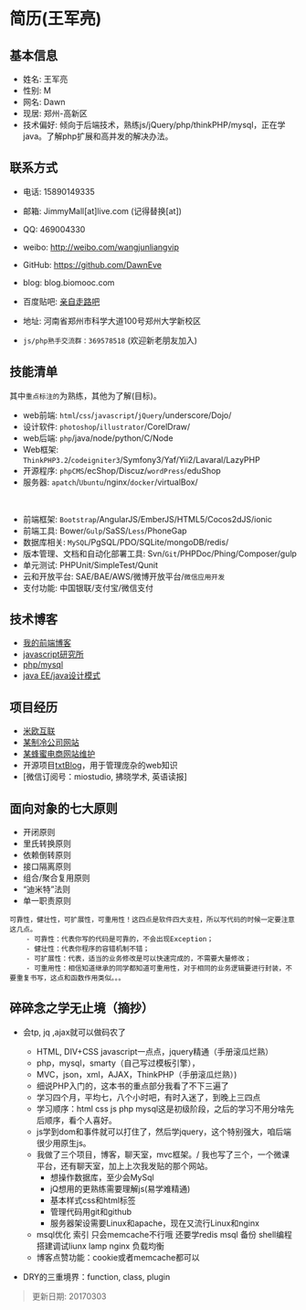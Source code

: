 # 简历(王军亮)

## 基本信息   

- 姓名: 王军亮  
- 性别: M  
- 网名: 	Dawn
- 现居: 	郑州-高新区
- 技术偏好:	倾向于后端技术，熟练js/jQuery/php/thinkPHP/mysql，正在学java。了解php扩展和高并发的解决办法。

## 联系方式  

- 电话: 15890149335  
- 邮箱:	JimmyMall[at]live.com (记得替换[at])
- QQ: 469004330  
- weibo: 	http://weibo.com/wangjunliangvip
- GitHub: https://github.com/DawnEve
- blog: 	blog.biomooc.com
- 百度贴吧: [亲自走路吧](http://tieba.baidu.com/f?kw=%C7%D7%D7%D4%D7%DF%C2%B7&fr=index)

- 地址: 河南省郑州市科学大道100号郑州大学新校区    
- `js/php熟手交流群：369578518` (欢迎新老朋友加入)




## 技能清单    

其中`重点标注的`为熟练，其他为了解(目标)。 

- web前端: `html`/`css`/`javascript`/`jQuery`/underscore/Dojo/   
- 设计软件: `photoshop`/`illustrator`/CorelDraw/
- web后端: `php`/java/node/python/C/Node  
- Web框架: `ThinkPHP3.2`/`codeigniter3`/Symfony3/Yaf/Yii2/Lavaral/LazyPHP
- 开源程序: `phpCMS`/ecShop/Discuz/`wordPress`/eduShop  
- 服务器: `apatch`/`Ubuntu`/nginx/`docker`/virtualBox/     
<br>

- 前端框架: `Bootstrap`/AngularJS/EmberJS/HTML5/Cocos2dJS/ionic  
- 前端工具: Bower/`Gulp`/SaSS/`Less`/PhoneGap  
- 数据库相关: `MySQL`/PgSQL/PDO/SQLite/mongoDB/redis/  
- 版本管理、文档和自动化部署工具: Svn/`Git`/PHPDoc/Phing/Composer/gulp  
- 单元测试: PHPUnit/SimpleTest/Qunit  
- 云和开放平台: SAE/BAE/AWS/微博开放平台/`微信应用开发`  
- 支付功能: 中国银联/支付宝/微信支付  


## 技术博客  

- [我的前端博客](http://poster469.blog.163.com/ "最早的PS到后来的JS,服务器设置")  
- [javascript研究所](http://miostudio.blog.163.com/ "javascript的地位空前高涨，值得独立研究")  
- [php/mysql](http://firecloudphp.blog.163.com/ "php和mysql是黄金搭档")  
- [java EE/java设计模式](http://zhengzhi2014.blog.163.com/ "java的思想是横强大的")  




## 项目经历

- [米欧互联](http://mioweb.biomooc.com/ "mio web")
- [某制冷公司网站](http://www.wllwzl.com/ "企业站")
- [某蜂蜜电商网站维护](http://shop.xingyuan58.com/ "蜂蜜网上商店")
- 开源项目[txtBlog](http://blog.biomooc.com/ "博客框架和内容纯手工打造。")，用于管理庞杂的web知识  
- [微信订阅号：miostudio, 拂晓学术, 英语读报]  



## 面向对象的七大原则 

- 开闭原则  
- 里氏转换原则  
- 依赖倒转原则  
- 接口隔离原则  
- 组合/聚合复用原则  
- “迪米特”法则  
- 单一职责原则  

```
可靠性，健壮性，可扩展性，可重用性！这四点是软件四大支柱，所以写代码的时候一定要注意这几点。
	- 可靠性：代表你写的代码是可靠的，不会出现Exception；
	- 健壮性：代表你程序的容错机制不错；
	- 可扩展性：代表，适当的业务修改是可以快速完成的，不需要大量修改；
	- 可重用性：相信知道继承的同学都知道可重用性，对于相同的业务逻辑要进行封装，不要重复书写，这点和函数作用类似。。。
```



## 碎碎念之学无止境（摘抄）

- 会tp, jq ,ajax就可以做码农了
	* HTML, DIV+CSS javascript一点点，jquery精通（手册滚瓜烂熟）
	* php，mysql，smarty（自己写过模板引擎），
	* MVC，json，xml，AJAX，ThinkPHP（手册滚瓜烂熟）)
	* 细说PHP入门的，这本书的重点部分我看了不下三遍了
	* 学习四个月，平均七，八个小时吧，有时入迷了，到晚上三四点
	* 学习顺序：html css js php mysql这是初级阶段，之后的学习不用分啥先后顺序，看个人喜好。
	* js学到dom和事件就可以打住了，然后学jquery，这个特别强大，咱后端很少用原生js。
	* 我做了三个项目，博客，聊天室，mvc框架。/ 我也写了三个，一个微课平台，还有聊天室，加上上次我发贴的那个网站。
		- 想操作数据库，至少会MySql
		- jQ想用的更熟练需要理解js(易学难精通)
		- 基本样式css和html标签
		- 管理代码用git和github
		- 服务器架设需要Linux和apache，现在又流行Linux和nginx
	* msql优化 索引 只会memcache不行哦 还要学redis msql 备份 shell编程 搭建调试liunx lamp nginx 负载均衡
	* 博客点赞功能：cookie或者memcache都可以
	
- DRY的三重境界：function, class, plugin  	
	
> 更新日期: 20170303  

